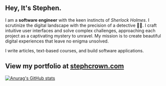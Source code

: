 ## Hey, It's Stephen.

I am a **software engineer** with the keen instincts of _Sherlock Holmes_. I scrutinize the digital
landscape with the precision of a detective 🕵🏻. I craft intuitive user interfaces and solve complex challenges, approaching each
project as a captivating mystery to unravel. My mission is to create beautiful digital experiences that leave no enigma
unsolved.

I write articles, text-based courses, and build software applications.

## View my portfolio at [stephcrown.com](https://stephcrown.com)



[![Anurag's GitHub stats](https://github-stats-card-nu.vercel.app/api?username=steph-crown&theme=dracula)](https://github.com/anuraghazra/github-readme-stats)
